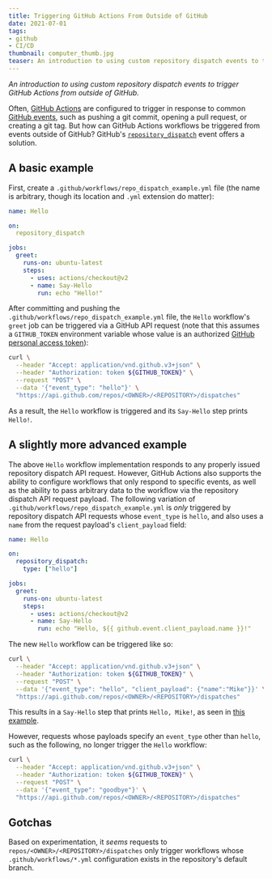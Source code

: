 ```yaml
---
title: Triggering GitHub Actions From Outside of GitHub
date: 2021-07-01
tags:
- github
- CI/CD
thumbnail: computer_thumb.jpg
teaser: An introduction to using custom repository dispatch events to trigger GitHub Actions.
---
```


_An introduction to using custom repository dispatch events to trigger GitHub Actions from outside of GitHub._

Often, [GitHub Actions](https://docs.github.com/en/actions) are configured to trigger in response to common [GitHub events](https://docs.github.com/en/actions/reference/events-that-trigger-workflows), such as pushing a git commit, opening a pull request, or creating a git tag. But how can GitHub Actions workflows be triggered from events outside of GitHub? GitHub's [`repository_dispatch`](https://docs.github.com/en/actions/reference/events-that-trigger-workflows#repository_dispatch) event offers a solution.

## A basic example

First, create a `.github/workflows/repo_dispatch_example.yml` file (the name is arbitrary, though its location and `.yml` extension do matter):

```yml
name: Hello

on:
  repository_dispatch

jobs:
  greet:
    runs-on: ubuntu-latest
    steps:
      - uses: actions/checkout@v2
      - name: Say-Hello
        run: echo "Hello!"
```

After committing and pushing the `.github/workflows/repo_dispatch_example.yml` file, the `Hello` workflow's `greet` job can be triggered via a GitHub API request (note that this assumes a `GITHUB_TOKEN` environment variable whose value is an authorized [GitHub personal access token](https://docs.github.com/en/github/authenticating-to-github/keeping-your-account-and-data-secure/creating-a-personal-access-token)):

```sh
curl \
  --header "Accept: application/vnd.github.v3+json" \
  --header "Authorization: token ${GITHUB_TOKEN}" \
  --request "POST" \
  --data '{"event_type": "hello"}' \
  "https://api.github.com/repos/<OWNER>/<REPOSITORY>/dispatches"
```

As a result, the `Hello` workflow is triggered and its `Say-Hello` step prints `Hello!`.

## A slightly more advanced example

The above `Hello` workflow implementation responds to any properly issued repository dispatch API request. However, GitHub Actions also supports the ability to configure workflows that only respond to specific events, as well as the ability to pass arbitrary data to the workflow via the repository dispatch API request payload. The following variation of `.github/workflows/repo_dispatch_example.yml` is _only_ triggered by repository dispatch API requests whose `event_type` is `hello`, and also uses a `name` from the request payload's `client_payload` field:

```yml
name: Hello

on:
  repository_dispatch:
    type: ["hello"]

jobs:
  greet:
    runs-on: ubuntu-latest
    steps:
      - uses: actions/checkout@v2
      - name: Say-Hello
        run: echo "Hello, ${{ github.event.client_payload.name }}!"
```

The new `Hello` workflow can be triggered like so:

```sh
curl \
  --header "Accept: application/vnd.github.v3+json" \
  --header "Authorization: token ${GITHUB_TOKEN}" \
  --request "POST" \
  --data '{"event_type": "hello", "client_payload": {"name":"Mike"}}' \
  "https://api.github.com/repos/<OWNER>/<REPOSITORY>/dispatches"
```

This results in a `Say-Hello` step that prints `Hello, Mike!`, as seen in [this example](https://github.com/mdb/mikeball.info/runs/2968213309?check_suite_focus=true).

However, requests whose payloads specify an `event_type` other than `hello`, such as the following, no longer trigger the `Hello` workflow:

```sh
curl \
  --header "Accept: application/vnd.github.v3+json" \
  --header "Authorization: token ${GITHUB_TOKEN}" \
  --request "POST" \
  --data '{"event_type": "goodbye"}' \
  "https://api.github.com/repos/<OWNER>/<REPOSITORY>/dispatches"
```

## Gotchas

Based on experimentation, it _seems_ requests to `repos/<OWNER>/<REPOSITORY>/dispatches` only trigger workflows whose `.github/workflows/*.yml` configuration exists in the repository's default branch.
